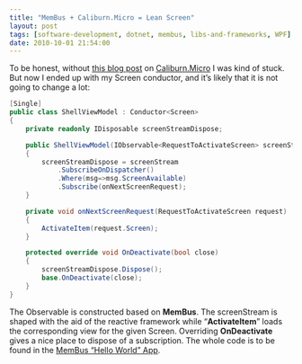 ```yaml
---
title: "MemBus + Caliburn.Micro = Lean Screen"
layout: post
tags: [software-development, dotnet, membus, libs-and-frameworks, WPF]
date: 2010-10-01 21:54:00
---
```


To be honest, without [this blog post](http://www.rudigrobler.net/Blog/screen-conductor-101) on [Caliburn.Micro](http://caliburnmicro.codeplex.com/) I was kind of stuck. But now I ended up with my Screen conductor, and it’s likely that it is not going to change a lot:

```csharp
[Single]
public class ShellViewModel : Conductor<Screen>
{
    private readonly IDisposable screenStreamDispose;

    public ShellViewModel(IObservable<RequestToActivateScreen> screenStream)
    {
        screenStreamDispose = screenStream
            .SubscribeOnDispatcher()
            .Where(msg=>msg.ScreenAvailable)
            .Subscribe(onNextScreenRequest);
    }

    private void onNextScreenRequest(RequestToActivateScreen request)
    {
        ActivateItem(request.Screen);
    }

    protected override void OnDeactivate(bool close)
    {
        screenStreamDispose.Dispose();
        base.OnDeactivate(close);
    }
}
```

The Observable is constructed based on **MemBus**. The screenStream is shaped with the aid of the reactive framework while “**ActivateItem**” loads the corresponding view for the given Screen. Overriding **OnDeactivate** gives a nice place to dispose of a subscription. The whole code is to be found in the [MemBus “Hello World” App](http://github.com/flq/MemBus/tree/master//Membus.WpfTwitterClient/).